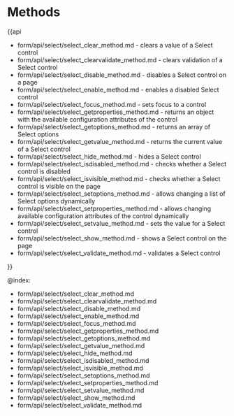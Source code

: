 Methods
==========

{{api
- form/api/select/select_clear_method.md - clears a value of a Select control
- form/api/select/select_clearvalidate_method.md - clears validation of a Select control
- form/api/select/select_disable_method.md - disables a Select control on a page
- form/api/select/select_enable_method.md - enables a disabled Select control
- form/api/select/select_focus_method.md - sets focus to a control
- form/api/select/select_getproperties_method.md - returns an object with the available configuration attributes of the control
- form/api/select/select_getoptions_method.md - returns an array of Select options
- form/api/select/select_getvalue_method.md - returns the current value of a Select control
- form/api/select/select_hide_method.md - hides a Select control
- form/api/select/select_isdisabled_method.md - checks whether a Select control is disabled
- form/api/select/select_isvisible_method.md - checks whether a Select control is visible on the page
- form/api/select/select_setoptions_method.md - allows changing a list of Select options dynamically
- form/api/select/select_setproperties_method.md - allows changing available configuration attributes of the control dynamically
- form/api/select/select_setvalue_method.md - sets the value for a Select control
- form/api/select/select_show_method.md - shows a Select control on the page
- form/api/select/select_validate_method.md - validates a Select control


}}
    
@index:
- form/api/select/select_clear_method.md
- form/api/select/select_clearvalidate_method.md
- form/api/select/select_disable_method.md
- form/api/select/select_enable_method.md
- form/api/select/select_focus_method.md
- form/api/select/select_getproperties_method.md
- form/api/select/select_getoptions_method.md
- form/api/select/select_getvalue_method.md
- form/api/select/select_hide_method.md
- form/api/select/select_isdisabled_method.md
- form/api/select/select_isvisible_method.md
- form/api/select/select_setoptions_method.md
- form/api/select/select_setproperties_method.md
- form/api/select/select_setvalue_method.md
- form/api/select/select_show_method.md
- form/api/select/select_validate_method.md



